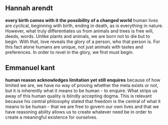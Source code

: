 ## Hannah arendt 
**every birth comes with it the possibility of a changed world**
human lives are cyclical, beginning with birth, ending in death, as is everything in nature. However, what truly differentiates us from animals and trees is free will, deeds, words. Unlike plants and animals, we are born not to die but to begin. With that, love reveals the glory of a person, who that person is. For this fact alone humans are unique, not just animals with tastes and preferences. In order to revel in the glory, we first must begin. 

## Emmanuel kant 
**human reason acknowledges limitation yet still enquires** 
because of how limited we are, we have no way of proving whether the meta exists or not, but it is inherently what it means to be human - to enquire. What strips us away of this human quality is blindly accepting dogma. This is relevant because his central philosophy stated that freedom is the central of what it means to be human - that we are free to govern our own lives and that we have reasoning ability allows us to create whatever need be in order to create a meaningful existence for ourselves.